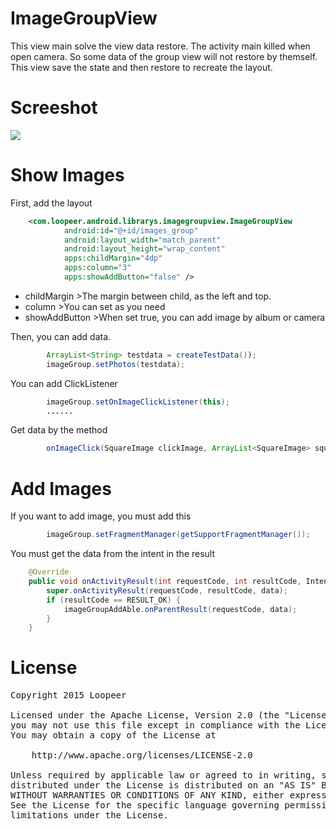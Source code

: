 # ImageGroupView

This view main solve the view data restore. The activity main killed when open camera. So some data of the group view will not restore by themself. This view save the state and then restore to recreate the layout.

Screeshot
====
![](/screenshot/screenshot.gif)

Show Images
====
First, add the layout
```xml
    <com.loopeer.android.librarys.imagegroupview.ImageGroupView
            android:id="@+id/images_group"
            android:layout_width="match_parent"
            android:layout_height="wrap_content"
            apps:childMargin="4dp"
            apps:column="3"
            apps:showAddButton="false" />
```
* childMargin   >The margin between child, as the left and top.
* column        >You can set as you need  
* showAddButton >When set true, you can add image by album or camera

Then, you can add data.
```java
        ArrayList<String> testdata = createTestData());
        imageGroup.setPhotos(testdata);
```
You can add ClickListener
```java
        imageGroup.setOnImageClickListener(this);
        ......
```
Get data by the method 
```java
        onImageClick(SquareImage clickImage, ArrayList<SquareImage> squareImages, ArrayList<String> allImageInternetUrl)
```
Add Images
====
If you want to add image, you must add this
```java
        imageGroup.setFragmentManager(getSupportFragmentManager());
```
You must get the data from the intent in the result
```java
    @Override
    public void onActivityResult(int requestCode, int resultCode, Intent data) {
        super.onActivityResult(requestCode, resultCode, data);
        if (resultCode == RESULT_OK) {
            imageGroupAddAble.onParentResult(requestCode, data);
        }
    }
```

License
====
<pre>
Copyright 2015 Loopeer

Licensed under the Apache License, Version 2.0 (the "License");
you may not use this file except in compliance with the License.
You may obtain a copy of the License at

    http://www.apache.org/licenses/LICENSE-2.0

Unless required by applicable law or agreed to in writing, software
distributed under the License is distributed on an "AS IS" BASIS,
WITHOUT WARRANTIES OR CONDITIONS OF ANY KIND, either express or implied.
See the License for the specific language governing permissions and
limitations under the License.
</pre>
